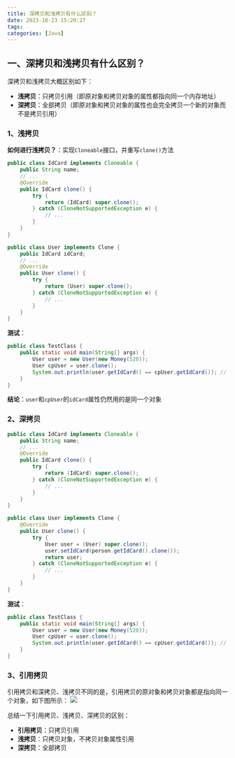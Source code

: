 ```yaml
---
title: 深拷贝和浅拷贝有什么区别？
date: 2023-10-23 15:20:27
tags:
categories: [Java]
---
```


## 一、深拷贝和浅拷贝有什么区别？
深拷贝和浅拷贝大概区别如下：
* **浅拷贝**：只拷贝引用（即原对象和拷贝对象的属性都指向同一个内存地址）
* **深拷贝**：全部拷贝（即原对象和拷贝对象的属性也会完全拷贝一个新的对象而不是拷贝引用）

### 1、浅拷贝
**如何进行浅拷贝？**：实现`Cloneable`接口，并重写`clone()`方法
```java
public class IdCard implements Cloneable {
    public String name;
    // ...
    @Override
    public IdCard clone() {
        try {
            return (IdCard) super.clone();
        } catch (CloneNotSupportedException e) {
            // ...
        }
    }
}

public class User implements Clone {
    public IdCard idCard;
    // ...
    @Override
    public User clone() {
        try {
            return (User) super.clone();
        } catch (CloneNotSupportedException e) {
            // ...
        }
    }
}
```

**测试**：
```java
public class TestClass {
    public static void main(String[] args) {
        User user = new User(new Money(520));
        User cpUser = user.clone();
        System.out.println(user.getIdCard() == cpUser.getIdCard()); // true
    }
}
```

**结论**：`user`和`cpUser`的`idCard`属性仍然用的是同一个对象

### 2、深拷贝
```java
public class IdCard implements Cloneable {
    public String name;
    // ...
    @Override
    public IdCard clone() {
        try {
            return (IdCard) super.clone();
        } catch (CloneNotSupportedException e) {
            // ...
        }
    }
}

public class User implements Clone {
    @Override
    public User clone() {
        try {
            User user = (User) super.clone();
            user.setIdCard(person.getIdCard().clone());
            return user;
        } catch (CloneNotSupportedException e) {
            // ...
        }
    }
}
```

**测试**：
```java
public class TestClass {
    public static void main(String[] args) {
        User user = new User(new Money(520));
        User cpUser = user.clone();
        System.out.println(user.getIdCard() == cpUser.getIdCard()); // false
    }
}
```

### 3、引用拷贝
引用拷贝和深拷贝、浅拷贝不同的是，引用拷贝的原对象和拷贝对象都是指向同一个对象，如下图所示：
![](/images/java/深拷贝和浅拷贝有什么区别？.png)

总结一下引用拷贝、浅拷贝、深拷贝的区别：
* **引用拷贝**：只拷贝引用
* **浅拷贝**：只拷贝对象，不拷贝对象属性引用
* **深拷贝**：全部拷贝